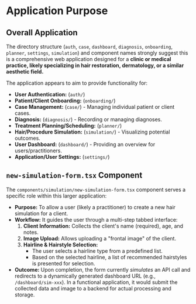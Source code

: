 # Application Purpose

## Overall Application

The directory structure (`auth`, `case`, `dashboard`, `diagnosis`, `onboarding`, `planner`, `settings`, `simulation`) and component names strongly suggest this is a comprehensive web application designed for a **clinic or medical practice, likely specializing in hair restoration, dermatology, or a similar aesthetic field.**

The application appears to aim to provide functionality for:

*   **User Authentication:** (`auth/`)
*   **Patient/Client Onboarding:** (`onboarding/`)
*   **Case Management:** (`case/`) - Managing individual patient or client cases.
*   **Diagnosis:** (`diagnosis/`) - Recording or managing diagnoses.
*   **Treatment Planning/Scheduling:** (`planner/`)
*   **Hair/Procedure Simulation:** (`simulation/`) - Visualizing potential outcomes.
*   **User Dashboard:** (`dashboard/`) - Providing an overview for users/practitioners.
*   **Application/User Settings:** (`settings/`)

## `new-simulation-form.tsx` Component

The `components/simulation/new-simulation-form.tsx` component serves a specific role within this larger application:

*   **Purpose:** To allow a user (likely a practitioner) to create a new hair simulation for a client.
*   **Workflow:** It guides the user through a multi-step tabbed interface:
    1.  **Client Information:** Collects the client's name (required), age, and notes.
    2.  **Image Upload:** Allows uploading a "frontal image" of the client.
    3.  **Hairline & Hairstyle Selection:**
        *   The user selects a hairline type from a predefined list.
        *   Based on the selected hairline, a list of recommended hairstyles is presented for selection.
*   **Outcome:** Upon completion, the form currently *simulates* an API call and redirects to a dynamically generated dashboard URL (e.g., `/dashboard/sim-xxx`). In a functional application, it would submit the collected data and image to a backend for actual processing and storage. 